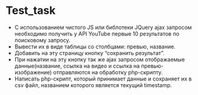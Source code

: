 # Test_task

- C использованием чистого JS или библотеки JQuery ajax запросом необходимо получить у API YouTube первые 10 результатов по поисковому запросу.
- Вывести их в виде таблицы со столбцами: превью, название.
- Добавить на эту страницу кнопку “сохранить результат”.
- При нажатии на эту кнопку так же ajax запросом отображаемые данные(название, ссылка на видео и ссылка на превью-изображение) отправляются на обработку php-скрипту.
- Написать php-скрипт, который принимает данные и сохраняет их в csv файл, названием которого является текущий timestamp.
